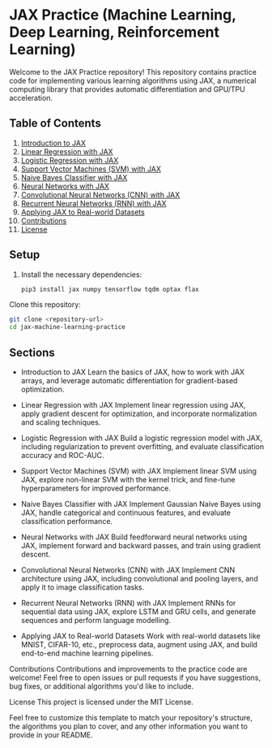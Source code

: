 # JAX Practice (Machine Learning, Deep Learning, Reinforcement Learning)

Welcome to the JAX Practice repository! This repository contains practice code for implementing various learning algorithms using JAX, a numerical computing library that provides automatic differentiation and GPU/TPU acceleration.

## Table of Contents

1. [Introduction to JAX](#introduction-to-jax)
2. [Linear Regression with JAX](#linear-regression-with-jax)
3. [Logistic Regression with JAX](#logistic-regression-with-jax)
4. [Support Vector Machines (SVM) with JAX](#support-vector-machines-svm-with-jax)
5. [Naive Bayes Classifier with JAX](#naive-bayes-classifier-with-jax)
6. [Neural Networks with JAX](#neural-networks-with-jax)
7. [Convolutional Neural Networks (CNN) with JAX](#convolutional-neural-networks-cnn-with-jax)
8. [Recurrent Neural Networks (RNN) with JAX](#recurrent-neural-networks-rnn-with-jax)
9. [Applying JAX to Real-world Datasets](#applying-jax-to-real-world-datasets)
10. [Contributions](#contributions)
11. [License](#license)

## Setup

1. Install the necessary dependencies:

   ```bash
   pip3 install jax numpy tensorflow tqdm optax flax
   ```

Clone this repository:

   ```bash
   git clone <repository-url>
   cd jax-machine-learning-practice
   ```

## Sections

 - Introduction to JAX
Learn the basics of JAX, how to work with JAX arrays, and leverage automatic differentiation for gradient-based optimization.

 - Linear Regression with JAX
Implement linear regression using JAX, apply gradient descent for optimization, and incorporate normalization and scaling techniques.

 - Logistic Regression with JAX
Build a logistic regression model with JAX, including regularization to prevent overfitting, and evaluate classification accuracy and ROC-AUC.

 - Support Vector Machines (SVM) with JAX
Implement linear SVM using JAX, explore non-linear SVM with the kernel trick, and fine-tune hyperparameters for improved performance.

 - Naive Bayes Classifier with JAX
Implement Gaussian Naive Bayes using JAX, handle categorical and continuous features, and evaluate classification performance.

 - Neural Networks with JAX
Build feedforward neural networks using JAX, implement forward and backward passes, and train using gradient descent.

 - Convolutional Neural Networks (CNN) with JAX
Implement CNN architecture using JAX, including convolutional and pooling layers, and apply it to image classification tasks.

 - Recurrent Neural Networks (RNN) with JAX
Implement RNNs for sequential data using JAX, explore LSTM and GRU cells, and generate sequences and perform language modelling.

 - Applying JAX to Real-world Datasets
Work with real-world datasets like MNIST, CIFAR-10, etc., preprocess data, augment using JAX, and build end-to-end machine learning pipelines.

Contributions
Contributions and improvements to the practice code are welcome! Feel free to open issues or pull requests if you have suggestions, bug fixes, or additional algorithms you'd like to include.

License
This project is licensed under the MIT License.

Feel free to customize this template to match your repository's structure, the algorithms you plan to cover, and any other information you want to provide in your README.
